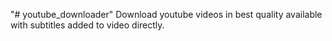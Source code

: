 "# youtube_downloader" 
Download youtube videos in best quality available with subtitles added to video directly.
